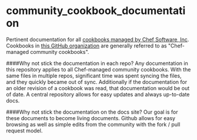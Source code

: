 # community_cookbook_documentation
Pertinent documentation for all [cookbooks managed by Chef Software, Inc](https://github.com/chef-cookbooks).  Cookbooks in [this GitHub organization](https://github.com/chef-cookbooks) are generally referred to as "Chef-managed community cookbooks".

####Why not stick the documentation in each repo?
Any documentation in this repository applies to all Chef-managed community cookbooks. With the same files in multiple repos, significant time was spent syncing the files, and they quickly became out of sync.  Additionally if the documentation for an older revision of a cookbook was read, that documentation would be out of date. A central repository allows for easy updates and always up-to-date docs.

####Why not stick the documentation on the docs site?
Our goal is for these documents to become living documents. Github allows for easy browsing as well as simple edits from the community with the fork / pull request model.
